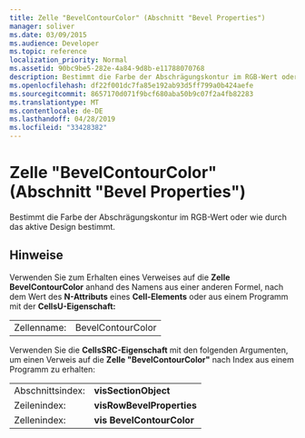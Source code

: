 ```yaml
---
title: Zelle "BevelContourColor" (Abschnitt "Bevel Properties")
manager: soliver
ms.date: 03/09/2015
ms.audience: Developer
ms.topic: reference
localization_priority: Normal
ms.assetid: 90bc9be5-282e-4a84-9d8b-e11788070768
description: Bestimmt die Farbe der Abschrägungskontur im RGB-Wert oder wie durch das aktive Design bestimmt.
ms.openlocfilehash: df22f001dc7fa85e192ab93d5ff799a0b424aefe
ms.sourcegitcommit: 8657170d071f9bcf680aba50b9c07f2a4fb82283
ms.translationtype: MT
ms.contentlocale: de-DE
ms.lasthandoff: 04/28/2019
ms.locfileid: "33428382"
---
```

# <a name="bevelcontourcolor-cell-bevel-properties-section"></a>Zelle "BevelContourColor" (Abschnitt "Bevel Properties")

Bestimmt die Farbe der Abschrägungskontur im RGB-Wert oder wie durch das aktive Design bestimmt.
  
## <a name="remarks"></a>Hinweise

Verwenden Sie zum Erhalten eines Verweises auf die **Zelle BevelContourColor** anhand des Namens aus einer anderen Formel, nach dem Wert des **N-Attributs** eines **Cell-Elements** oder aus einem Programm mit der **CellsU-Eigenschaft:** 
  
|||
|:-----|:-----|
| Zellenname:  <br/> | BevelContourColor  <br/> |
   
Verwenden Sie die **CellsSRC-Eigenschaft** mit den folgenden Argumenten, um einen Verweis auf die **Zelle "BevelContourColor"** nach Index aus einem Programm zu erhalten: 
  
|||
|:-----|:-----|
| Abschnittsindex:  <br/> |**visSectionObject** <br/> |
| Zeilenindex:  <br/> |**visRowBevelProperties** <br/> |
| Zellenindex:  <br/> |**vis BevelContourColor** <br/> |
   

